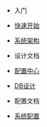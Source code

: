 * 入门
* [快速开始](/)
* [系统架构](architecture)

* 设计文档
* [配置中心](design/配置中心)
* [DB设计](mysql)

* 配置文档
* [系统配置](config)
